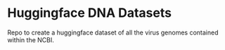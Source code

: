 # Huggingface DNA Datasets
Repo to create a huggingface dataset of all the virus genomes contained within the NCBI. 
